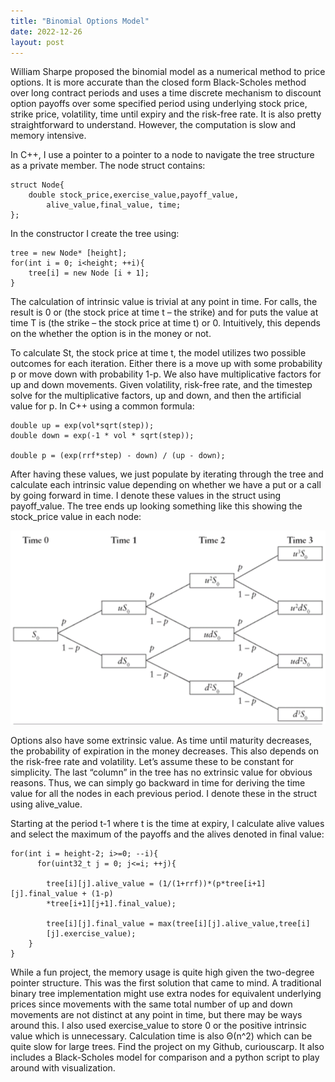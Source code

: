 ```yaml
---
title: "Binomial Options Model"
date: 2022-12-26
layout: post
---
```


William Sharpe proposed the binomial model as a numerical method to price options. 
It is more accurate than the closed form Black-Scholes method over long contract periods and 
uses a time discrete mechanism to discount option payoffs over some specified period 
using underlying stock price, strike price, volatility, time until expiry and the risk-free rate. 
It is also pretty straightforward to understand. 
However, the computation is slow and memory intensive.

In C++, I use a pointer to a pointer to a node to navigate the tree structure as a private member. 
The node struct contains: 

````
struct Node{
	double stock_price,exercise_value,payoff_value,
        alive_value,final_value, time;
};
````

In the constructor I create the tree using:

````
tree = new Node* [height];
for(int i = 0; i<height; ++i){
	tree[i] = new Node [i + 1];
}
````

The calculation of intrinsic value is trivial at any point in time. For calls, the result is 0 or (the stock price at time t – the strike) and for puts the value at time T is (the strike – the stock price at time t) or 0. Intuitively, this depends on the whether the option is in the money or not. 

To calculate St, the stock price at time t, the model utilizes two possible outcomes for each iteration. 
Either there is a move up with some probability p or move down with probability 1-p. 
We also have multiplicative factors for up and down movements. 
Given volatility, risk-free rate, and the timestep solve for the multiplicative factors, up and down,
and then the artificial value for p. In C++ using a common formula:

````
double up = exp(vol*sqrt(step));
double down = exp(-1 * vol * sqrt(step));

double p = (exp(rrf*step) - down) / (up - down);
````

After having these values, we just populate by iterating through the tree and calculate each intrinsic value depending on whether we have a put or a call by going forward in time. 
I denote these values in the struct using payoff_value. 
The tree ends up looking something like this showing the stock_price value in each node:

![tree](/assets/images/binomial_tree.png)

Options also have some extrinsic value. As time until maturity decreases, the probability of 
expiration in the money decreases. 
This also depends on the risk-free rate and volatility. 
Let’s assume these to be constant for simplicity. 
The last “column” in the tree has no extrinsic value for obvious reasons. 
Thus, we can simply go backward in time for deriving the time value for all the nodes in each previous period.
I denote these in the struct using alive_value. 

Starting at the period t-1 where t is the time at expiry, I calculate alive values and select the maximum of the payoffs and the alives denoted in final value: 

````
for(int i = height-2; i>=0; --i){
	  for(uint32_t j = 0; j<=i; ++j){
    
	    tree[i][j].alive_value = (1/(1+rrf))*(p*tree[i+1][j].final_value + (1-p)
	    *tree[i+1][j+1].final_value);
      
	    tree[i][j].final_value = max(tree[i][j].alive_value,tree[i]
	    [j].exercise_value);
	}
}
````

While a fun project, the memory usage is quite high given the two-degree pointer structure. 
This was the first solution that came to mind. 
A traditional binary tree implementation might use extra nodes for equivalent underlying prices since movements with the same total number of up and down movements are not distinct at any point in time, but there may be ways around this. I also used exercise_value to store 0 or the positive intrinsic value which is unnecessary.
Calculation time is also Θ(n^2) which can be quite slow for large trees. 
Find the project on my Github, curiouscarp. 
It also includes a Black-Scholes model for comparison and a python script to play around with visualization.

